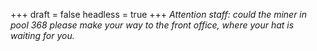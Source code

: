 
+++
draft = false
headless = true
+++
_Attention staff: could the miner in pool 368 please make your way to the front office, where your hat is waiting for you._

